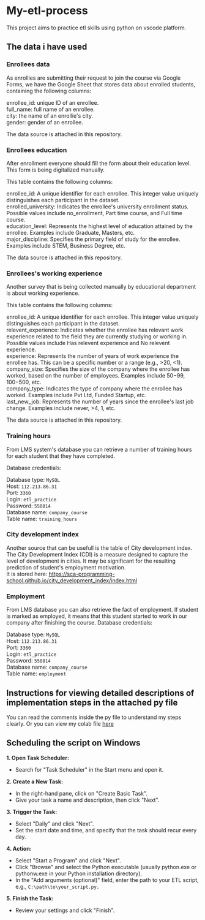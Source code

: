 # My-etl-process
This project aims to practice etl skills using python on vscode platform.

## The data i have used

### Enrollees data
As enrollies are submitting their request to join the course via Google Forms, we have the Google Sheet that stores data about enrolled students, containing the following columns:

enrollee_id: unique ID of an enrollee.\
full_name: full name of an enrollee.\
city: the name of an enrollie's city.\
gender: gender of an enrollee.

The data source is attached in this repository.

### Enrollees education
After enrollment everyone should fill the form about their education level. This form is being digitalized manually. 

This table contains the following columns:

enrollee_id: A unique identifier for each enrollee. This integer value uniquely distinguishes each participant in the dataset.\
enrolled_university: Indicates the enrollee's university enrollment status. Possible values include no_enrollment, Part time course, and Full time course.\
education_level: Represents the highest level of education attained by the enrollee. Examples include Graduate, Masters, etc.\
major_discipline: Specifies the primary field of study for the enrollee. Examples include STEM, Business Degree, etc.

The data source is attached in this repository.

### Enrollees's working experience
Another survey that is being collected manually by educational department is about working experience.

This table contains the following columns:

enrollee_id: A unique identifier for each enrollee. This integer value uniquely distinguishes each participant in the dataset.\
relevent_experience: Indicates whether the enrollee has relevant work experience related to the field they are currently studying or working in. Possible values include Has relevent experience and No relevent experience.\
experience: Represents the number of years of work experience the enrollee has. This can be a specific number or a range (e.g., >20, <1).\
company_size: Specifies the size of the company where the enrollee has worked, based on the number of employees. Examples include 50−99, 100−500, etc.\
company_type: Indicates the type of company where the enrollee has worked. Examples include Pvt Ltd, Funded Startup, etc.\
last_new_job: Represents the number of years since the enrollee's last job change. Examples include never, >4, 1, etc.

The data source is attached in this repository.

### Training hours
From LMS system's database you can retrieve a number of training hours for each student that they have completed.

Database credentials:

Database type: `MySQL`\
Host: `112.213.86.31`\
Port: `3360`\
Login: `etl_practice`\
Password: `550814`\
Database name: `company_course`\
Table name: `training_hours`

### City development index
Another source that can be usefull is the table of City development index.\
The City Development Index (CDI) is a measure designed to capture the level of development in cities. It may be significant for the resulting prediction of student's employment motivation.\
It is stored here: https://sca-programming-school.github.io/city_development_index/index.html

### Employment
From LMS database you can also retrieve the fact of employment. If student is marked as employed, it means that this student started to work in our company after finishing the course.
Database credentials:

Database type: `MySQL`\
Host: `112.213.86.31`\
Port: `3360`\
Login: `etl_practice`\
Password: `550814`\
Database name: `company_course`\
Table name: `employment`

## Instructions for viewing detailed descriptions of implementation steps in the attached py file
You can read the comments inside the py file to understand my steps clearly.
Or you can view my colab file [here](https://colab.research.google.com/drive/1zF4HnsOtTmt4LWgeEnYgarcSZFFWEn1-?usp=sharing)

## Scheduling the script on Windows

**1. Open Task Scheduler:**

* Search for "Task Scheduler" in the Start menu and open it.

**2. Create a New Task:**

* In the right-hand pane, click on "Create Basic Task".
* Give your task a name and description, then click "Next".

**3. Trigger the Task:**

* Select "Daily" and click "Next".
* Set the start date and time, and specify that the task should recur every day.

**4. Action:**

* Select "Start a Program" and click "Next".
* Click "Browse" and select the Python executable (usually python.exe or pythonw.exe in your Python installation directory).
* In the "Add arguments (optional)" field, enter the path to your ETL script, e.g., `C:\path\to\your_script.py.`

**5. Finish the Task:**

* Review your settings and click "Finish".
